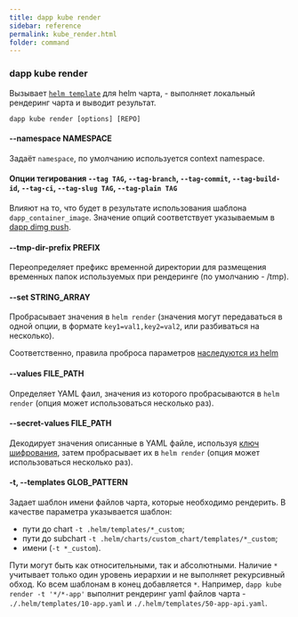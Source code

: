 ```yaml
---
title: dapp kube render
sidebar: reference
permalink: kube_render.html
folder: command
---
```


### dapp kube render
Вызывает [`helm template`](https://docs.helm.sh/helm/#helm-template) для helm чарта, - выполняет локальный рендеринг чарта и выводит результат.

```
dapp kube render [options] [REPO]
```

#### --namespace NAMESPACE
Задаёт `namespace`, по умолчанию используется context namespace.

#### Опции тегирования `--tag TAG`, `--tag-branch`, `--tag-commit`, `--tag-build-id`, `--tag-ci`, `--tag-slug TAG`, `--tag-plain TAG`
Влияют на то, что будет в результате использования шаблона `dapp_container_image`. Значение опций соответствует указываемым в [dapp dimg push](dimg_push.html).

#### --tmp-dir-prefix PREFIX
Переопределяет префикс временной директории для размещения временных папок используемых при рендеринге (по умолчанию - /tmp).

#### --set STRING_ARRAY
Пробрасывает значения в `helm render` (значения могут передаваться в одной опции, в формате `key1=val1,key2=val2`, или разбиваться на несколько).

Соответственно, правила проброса параметров [наследуются из helm](https://github.com/helm/helm/blob/master/docs/using_helm.md#the-format-and-limitations-of---set)

#### --values FILE_PATH
Определяет YAML фаил, значения из которого пробрасываются в `helm render` (опция может использоваться несколько раз).

#### --secret-values FILE_PATH
Декодирует значения описанные в YAML файле, используя [ключ шифрования](kube_secret.html), затем пробрасывает их в `helm render` (опция может использоваться несколько раз).

#### -t, --templates GLOB_PATTERN
Задает шаблон имени файлов чарта, которые необходимо рендерить. В качестве параметра указывается шаблон:
* пути до chart `-t .helm/templates/*_custom`;
* пути до subchart `-t .helm/charts/custom_chart/templates/*_custom`;
* имени (`-t *_custom`).

Пути могут быть как относительными, так и абсолютными. Наличие `*` учитывает только один уровень иерархии и не выполняет рекурсивный обход. Ко всем шаблонам в конец добавляется `*`. Например, `dapp kube render -t '*/*-app'` выполнит рендеринг yaml файлов чарта - `./.helm/templates/10-app.yaml` и `./.helm/templates/50-app-api.yaml`.
